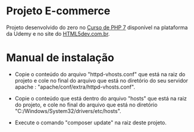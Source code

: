 # Projeto E-commerce

Projeto desenvolvido do zero no [Curso de PHP 7](https://www.udemy.com/curso-completo-de-php-7/) disponível na plataforma da Udemy e no site do [HTML5dev.com.br](https://www.html5dev.com.br/curso/curso-completo-de-php-7).


# Manual de instalação
- Copie o conteúdo do arquivo "httpd-vhosts.conf" que está na raiz do projeto e cole no final do arquivo que está no diretório do seu servidor apache : "apache/conf/extra/httpd-vhosts.conf".

- Copie o conteúdo que está dentro do arquivo "hosts" que está na raiz do projeto, e cole no final do arquivo que está no diretório "C:/Windows/System32/drivers/etc/hosts".

- Execute o comando "composer update" na raiz deste projeto.
